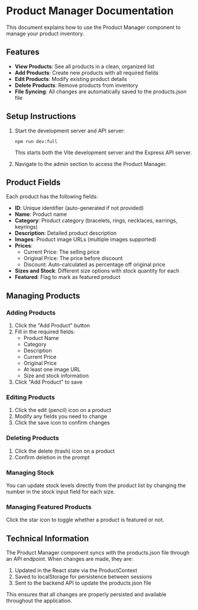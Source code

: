 # Product Manager Documentation

This document explains how to use the Product Manager component to manage your product inventory.

## Features

- **View Products**: See all products in a clean, organized list
- **Add Products**: Create new products with all required fields
- **Edit Products**: Modify existing product details
- **Delete Products**: Remove products from inventory
- **File Syncing**: All changes are automatically saved to the products.json file

## Setup Instructions

1. Start the development server and API server:
   ```
   npm run dev:full
   ```
   This starts both the Vite development server and the Express API server.

2. Navigate to the admin section to access the Product Manager.

## Product Fields

Each product has the following fields:

- **ID**: Unique identifier (auto-generated if not provided)
- **Name**: Product name
- **Category**: Product category (bracelets, rings, necklaces, earrings, keyrings)
- **Description**: Detailed product description
- **Images**: Product image URLs (multiple images supported)
- **Prices**:
  - Current Price: The selling price
  - Original Price: The price before discount
  - Discount: Auto-calculated as percentage off original price
- **Sizes and Stock**: Different size options with stock quantity for each
- **Featured**: Flag to mark as featured product

## Managing Products

### Adding Products

1. Click the "Add Product" button
2. Fill in the required fields:
   - Product Name
   - Category
   - Description
   - Current Price
   - Original Price
   - At least one image URL
   - Size and stock information
3. Click "Add Product" to save

### Editing Products

1. Click the edit (pencil) icon on a product
2. Modify any fields you need to change
3. Click the save icon to confirm changes

### Deleting Products

1. Click the delete (trash) icon on a product
2. Confirm deletion in the prompt

### Managing Stock

You can update stock levels directly from the product list by changing the number in the stock input field for each size.

### Managing Featured Products

Click the star icon to toggle whether a product is featured or not.

## Technical Information

The Product Manager component syncs with the products.json file through an API endpoint. When changes are made, they are:

1. Updated in the React state via the ProductContext
2. Saved to localStorage for persistence between sessions
3. Sent to the backend API to update the products.json file

This ensures that all changes are properly persisted and available throughout the application.
